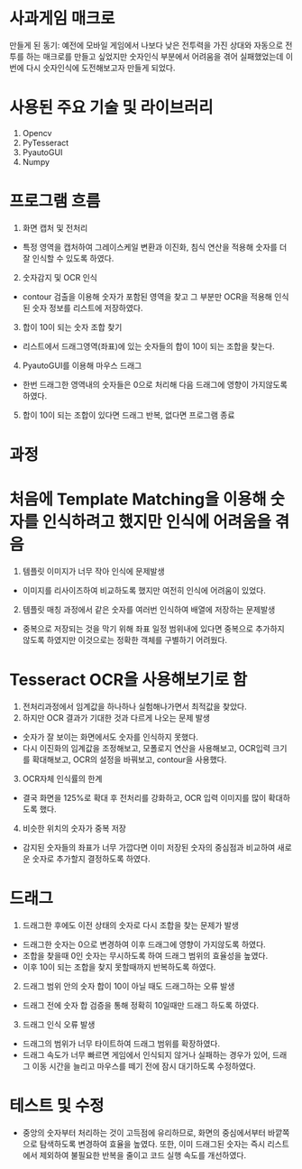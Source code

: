 # 사과게임 매크로
만들게 된 동기: 예전에 모바일 게임에서 나보다 낮은 전투력을 가진 상대와 자동으로 전투를 하는 매크로를 만들고 싶었지만 숫자인식 부분에서 어려움을 겪어 실패했었는데 이번에 다시 숫자인식에 도전해보고자 만들게 되었다.

# 사용된 주요 기술 및 라이브러리
1. Opencv
2. PyTesseract
3. PyautoGUI
4. Numpy

# 프로그램 흐름
1. 화면 캡처 및 전처리
  - 특정 영역을 캡처하여 그레이스케일 변환과 이진화, 침식 연산을 적용해 숫자를 더 잘 인식할 수 있도록 하였다.
2. 숫자감지 및 OCR 인식
  - contour 검출을 이용해 숫자가 포함된 영역을 찾고 그 부분만 OCR을 적용해 인식된 숫자 정보를 리스트에 저장하였다.
3. 합이 10이 되는 숫자 조합 찾기
  - 리스트에서 드래그영역(좌표)에 있는 숫자들의 합이 10이 되는 조합을 찾는다.
4. PyautoGUI를 이용해 마우스 드래그
  - 한번 드래그한 영역내의 숫자들은 0으로 처리해 다음 드래그에 영향이 가지않도록 하였다.
5. 합이 10이 되는 조합이 있다면 드래그 반복, 없다면 프로그램 종료

# 과정
# 처음에 Template Matching을 이용해 숫자를 인식하려고 했지만 인식에 어려움을 겪음
1. 템플릿 이미지가 너무 작아 인식에 문제발생
  - 이미지를 리사이즈하여 비교하도록 했지만 여전히 인식에 어려움이 있었다.
2. 템플릿 매칭 과정에서 같은 숫자를 여러번 인식하여 배열에 저장하는 문제발생
  - 중복으로 저장되는 것을 막기 위해 좌표 일정 범위내에 있다면 중복으로 추가하지 않도록 하였지만 이것으로는 정확한 객체를 구별하기 어려웠다.

# Tesseract OCR을 사용해보기로 함
1. 전처리과정에서 임계값을 하나하나 실험해나가면서 최적값을 찾았다.
2. 하지만 OCR 결과가 기대한 것과 다르게 나오는 문제 발생
  - 숫자가 잘 보이는 화면에서도 숫자를 인식하지 못했다.
  - 다시 이진화의 임계값을 조정해보고, 모폴로지 연산을 사용해보고, OCR입력 크기를 확대해보고, OCR의 설정을 바꿔보고, contour을 사용했다.
3. OCR자체 인식률의 한계
  - 결국 화면을 125%로 확대 후 전처리를 강화하고, OCR 입력 이미지를 많이 확대하도록 했다.
4. 비슷한 위치의 숫자가 중복 저장
  - 감지된 숫자들의 좌표가 너무 가깝다면 이미 저장된 숫자의 중심점과 비교하여 새로운 숫자로 추가할지 결정하도록 하였다.

# 드래그
1. 드래그한 후에도 이전 상태의 숫자로 다시 조합을 찾는 문제가 발생
  - 드래그한 숫자는 0으로 변경하여 이후 드래그에 영향이 가지않도록 하였다.
  - 조합을 찾을때 0인 숫자는 무시하도록 하여 드래그 범위의 효율성을 높였다.
  - 이후 10이 되는 조합을 찾지 못할때까지 반복하도록 하였다.
2. 드래그 범위 안의 숫자 합이 10이 아닐 때도 드래그하는 오류 발생
  - 드래그 전에 숫자 합 검증을 통해 정확히 10일때만 드래그 하도록 하였다.
3. 드래그 인식 오류 발생
  - 드래그의 범위가 너무 타이트하여 드래그 범위를 확장하였다.
  - 드래그 속도가 너무 빠르면 게임에서 인식되지 않거나 실패하는 경우가 있어, 드래그 이동 시간을 늘리고 마우스를 떼기 전에 잠시 대기하도록 수정하였다.

# 테스트 및 수정
  - 중앙의 숫자부터 처리하는 것이 고득점에 유리하므로, 화면의 중심에서부터 바깥쪽으로 탐색하도록 변경하여 효율을 높였다.
또한, 이미 드래그된 숫자는 즉시 리스트에서 제외하여 불필요한 반복을 줄이고 코드 실행 속도를 개선하였다.
   


